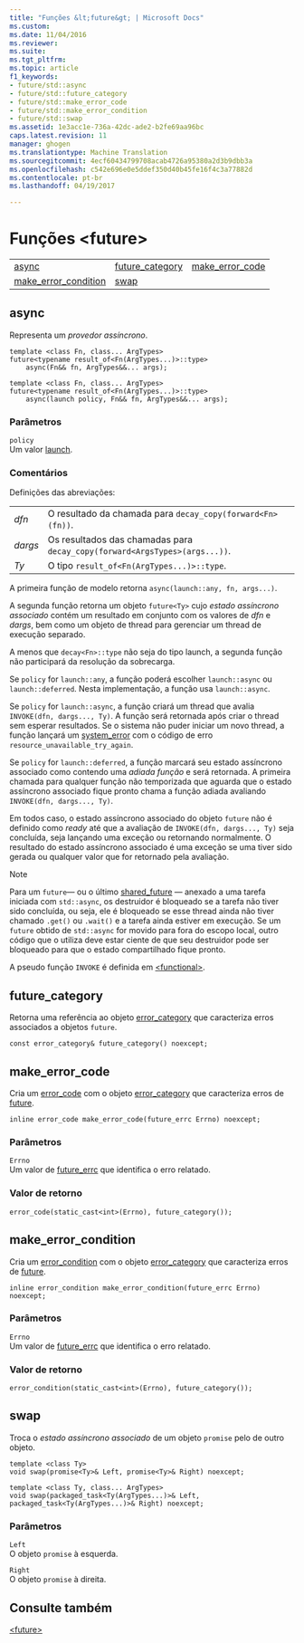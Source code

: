 ```yaml
---
title: "Funções &lt;future&gt; | Microsoft Docs"
ms.custom: 
ms.date: 11/04/2016
ms.reviewer: 
ms.suite: 
ms.tgt_pltfrm: 
ms.topic: article
f1_keywords:
- future/std::async
- future/std::future_category
- future/std::make_error_code
- future/std::make_error_condition
- future/std::swap
ms.assetid: 1e3acc1e-736a-42dc-ade2-b2fe69aa96bc
caps.latest.revision: 11
manager: ghogen
ms.translationtype: Machine Translation
ms.sourcegitcommit: 4ecf60434799708acab4726a95380a2d3b9dbb3a
ms.openlocfilehash: c542e696e0e5ddef350d40b45fe16f4c3a77882d
ms.contentlocale: pt-br
ms.lasthandoff: 04/19/2017

---
```

# <a name="ltfuturegt-functions"></a>Funções &lt;future&gt;
||||  
|-|-|-|  
|[async](#async)|[future_category](#future_category)|[make_error_code](#make_error_code)|  
|[make_error_condition](#make_error_condition)|[swap](#swap)|  
  
##  <a name="async"></a>  async  
 Representa um *provedor assíncrono*.  
  
```
template <class Fn, class... ArgTypes>
future<typename result_of<Fn(ArgTypes...)>::type>
    async(Fn&& fn, ArgTypes&&... args);

template <class Fn, class... ArgTypes>
future<typename result_of<Fn(ArgTypes...)>::type>
    async(launch policy, Fn&& fn, ArgTypes&&... args);
```  
  
### <a name="parameters"></a>Parâmetros  
 `policy`  
 Um valor [launch](../standard-library/future-enums.md#launch).  
  
### <a name="remarks"></a>Comentários  
 Definições das abreviações:  
  
|||  
|-|-|  
|*dfn*|O resultado da chamada para `decay_copy(forward<Fn>(fn))`.|  
|*dargs*|Os resultados das chamadas para `decay_copy(forward<ArgsTypes>(args...))`.|  
|*Ty*|O tipo `result_of<Fn(ArgTypes...)>::type`.|  
  
 A primeira função de modelo retorna `async(launch::any, fn, args...)`.  
  
 A segunda função retorna um objeto `future<Ty>` cujo *estado assíncrono associado* contém um resultado em conjunto com os valores de *dfn* e *dargs*, bem como um objeto de thread para gerenciar um thread de execução separado.  
  
 A menos que `decay<Fn>::type` não seja do tipo launch, a segunda função não participará da resolução da sobrecarga.  
  
 Se `policy` for `launch::any`, a função poderá escolher `launch::async` ou `launch::deferred`. Nesta implementação, a função usa `launch::async`.  
  
 Se `policy` for `launch::async`, a função criará um thread que avalia `INVOKE(dfn, dargs..., Ty)`. A função será retornada após criar o thread sem esperar resultados. Se o sistema não puder iniciar um novo thread, a função lançará um [system_error](../standard-library/system-error-class.md) com o código de erro `resource_unavailable_try_again`.  
  
 Se `policy` for `launch::deferred`, a função marcará seu estado assíncrono associado como contendo uma *adiada função* e será retornada. A primeira chamada para qualquer função não temporizada que aguarda que o estado assíncrono associado fique pronto chama a função adiada avaliando `INVOKE(dfn, dargs..., Ty)`.  
  
 Em todos caso, o estado assíncrono associado do objeto `future` não é definido como *ready* até que a avaliação de `INVOKE(dfn, dargs..., Ty)` seja concluída, seja lançando uma exceção ou retornando normalmente. O resultado do estado assíncrono associado é uma exceção se uma tiver sido gerada ou qualquer valor que for retornado pela avaliação.  
  
> [!NOTE]
>  Para um `future`— ou o último [shared_future](../standard-library/shared-future-class.md) — anexado a uma tarefa iniciada com `std::async`, os destruidor é bloqueado se a tarefa não tiver sido concluída, ou seja, ele é bloqueado se esse thread ainda não tiver chamado `.get()` ou `.wait()` e a tarefa ainda estiver em execução. Se um `future` obtido de `std::async` for movido para fora do escopo local, outro código que o utiliza deve estar ciente de que seu destruidor pode ser bloqueado para que o estado compartilhado fique pronto.  
  
 A pseudo função `INVOKE` é definida em [\<functional>](../standard-library/functional.md).  
  
##  <a name="future_category"></a>  future_category  
 Retorna uma referência ao objeto [error_category](../standard-library/error-category-class.md) que caracteriza erros associados a objetos `future`.  
  
```
const error_category& future_category() noexcept;
```  
  
##  <a name="make_error_code"></a>  make_error_code  
 Cria um [error_code](../standard-library/error-code-class.md) com o objeto [error_category](../standard-library/error-category-class.md) que caracteriza erros de [future](../standard-library/future-class.md).  
  
```
inline error_code make_error_code(future_errc Errno) noexcept;
```  
  
### <a name="parameters"></a>Parâmetros  
 `Errno`  
 Um valor de [future_errc](../standard-library/future-enums.md#future_errc) que identifica o erro relatado.  
  
### <a name="return-value"></a>Valor de retorno  
 `error_code(static_cast<int>(Errno), future_category());`  
  
##  <a name="make_error_condition"></a>  make_error_condition  
 Cria um [error_condition](../standard-library/error-condition-class.md) com o objeto [error_category](../standard-library/error-category-class.md) que caracteriza erros de [future](../standard-library/future-class.md).  
  
```
inline error_condition make_error_condition(future_errc Errno) noexcept;
```  
  
### <a name="parameters"></a>Parâmetros  
 `Errno`  
 Um valor de [future_errc](../standard-library/future-enums.md#future_errc) que identifica o erro relatado.  
  
### <a name="return-value"></a>Valor de retorno  
 `error_condition(static_cast<int>(Errno), future_category());`  
  
##  <a name="swap"></a>  swap  
 Troca o *estado assíncrono associado* de um objeto `promise` pelo de outro objeto.  
  
```
template <class Ty>
void swap(promise<Ty>& Left, promise<Ty>& Right) noexcept;

template <class Ty, class... ArgTypes>
void swap(packaged_task<Ty(ArgTypes...)>& Left, packaged_task<Ty(ArgTypes...)>& Right) noexcept;
```  
  
### <a name="parameters"></a>Parâmetros  
 `Left`  
 O objeto `promise` à esquerda.  
  
 `Right`  
 O objeto `promise` à direita.  
  
## <a name="see-also"></a>Consulte também  
 [\<future>](../standard-library/future.md)




